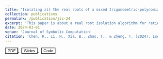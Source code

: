 ```yaml
---
title: "Isolating all the real roots of a mixed trigonometric-polynomial"
collection: publications
permalink: /publication/jsc-24
excerpt: 'This paper is about a real root isolation algorithm for rational univariate mixed trigonometric-polynomials'
date: 2024-03-01
venue: 'Journal of Symbolic Computation'
citation: 'Chen, R., Li, H., Xia, B., Zhao, T., & Zheng, T. (2024). Isolating all the real roots of a mixed trigonometric-polynomial. Journal of Symbolic Computation, 121, 102250.'
---
```


<a href="https://www.sciencedirect.com/science/article/abs/pii/S0747717123000640" target="_blank">
    <button style="background-color: white; color: black;">PDF</button>
</a>&nbsp;
<a href="assets/issac23-slides.pdf" target="_blank">
    <button style="background-color: white; color: black;">Slides</button>
</a>&nbsp;
<a href="https://github.com/xiaxueqaq/MTP-decision" target="_blank">
    <button style="background-color: white; color: black;">Code</button>
</a> 

<!---------------------------------------------------------------------------->
